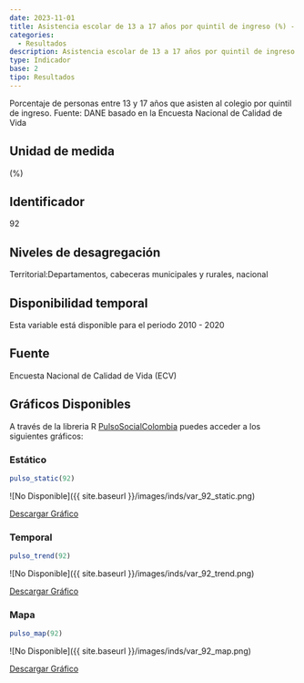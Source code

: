```yaml
---
date: 2023-11-01
title: Asistencia escolar de 13 a 17 años por quintil de ingreso (%) - quintil 2 (zona)
categories:
  - Resultados
description: Asistencia escolar de 13 a 17 años por quintil de ingreso (%) - quintil 2
type: Indicador
base: 2
tipo: Resultados
--- 
```


Porcentaje de personas entre 13 y 17 años que asisten al colegio por quintil de ingreso.
Fuente: DANE basado en la Encuesta Nacional de Calidad de Vida

## Unidad de medida
(%)

## Identificador
92

## Niveles de desagregación
Territorial:Departamentos, cabeceras municipales y rurales, nacional

## Disponibilidad temporal
Esta variable está disponible para el periodo 2010 - 2020

## Fuente
Encuesta Nacional de Calidad de Vida (ECV)

## Gráficos Disponibles

A través de la libreria R [PulsoSocialColombia](https://github.com/pulsosocialcolombia/PulsoSocialColombia) puedes acceder a los siguientes gráficos:

### Estático

``` R
pulso_static(92)
```

![No Disponible]({{ site.baseurl }}/images/inds/var_92_static.png)

<a href='{{ site.baseurl }}/images/inds/var_92_static.png'>Descargar Gráfico</a>

### Temporal

``` R
pulso_trend(92)
```

![No Disponible]({{ site.baseurl }}/images/inds/var_92_trend.png)

<a href='{{ site.baseurl }}/images/inds/var_92_trend.png'>Descargar Gráfico</a>

### Mapa

``` R
pulso_map(92)
```

![No Disponible]({{ site.baseurl }}/images/inds/var_92_map.png)

<a href='{{ site.baseurl }}/images/inds/var_92_map.png'>Descargar Gráfico</a>